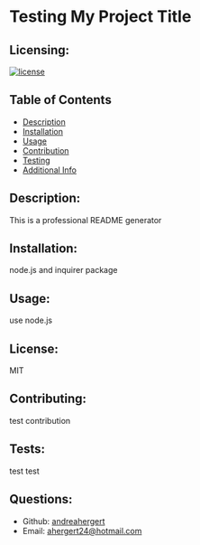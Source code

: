 # Testing My Project Title

## Licensing:
[![license](https://img.shields.io/badge/license-MIT-blue)](https://shields.io)

## Table of Contents 
- [Description](#description)
- [Installation](#installation)
- [Usage](#usage)
- [Contribution](#contributing)
- [Testing](#tests)
- [Additional Info](#questions)

## Description:
This is a professional README generator

## Installation:
node.js and inquirer package

## Usage:
use node.js

## License:
MIT

## Contributing:
test contribution

## Tests:
test test

## Questions:
- Github: [andreahergert](https://github.com/andreahergert)
- Email: ahergert24@hotmail.com 